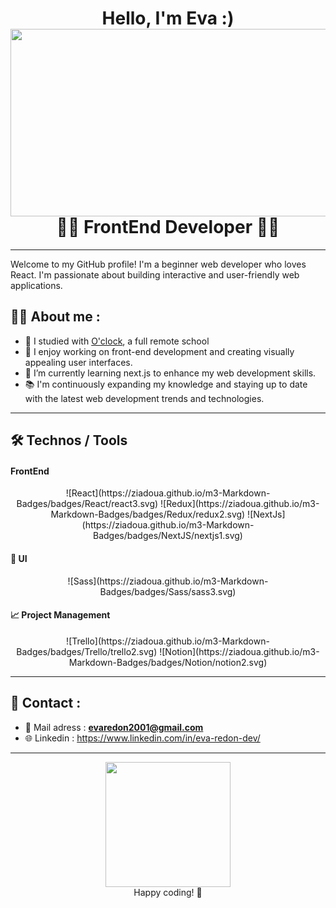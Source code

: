<h1 align="center">Hello, I'm Eva :)

<div align="center">
  <img src="https://i.imgur.com/kyAienM.gif" width="900" height="300"/>
    <br>
  <span>👩‍💻 FrontEnd Developer 👩‍💻</span>
</div>

</h1>

---

Welcome to my GitHub profile! I'm a beginner web developer who loves React. I'm passionate about building interactive and user-friendly web applications.

## 👨‍💻 About me :

- 💼 I studied with [O'clock](https://oclock.io/formations/developpeur-web), a full remote school
- 🔭 I enjoy working on front-end development and creating visually appealing user interfaces.
- 🌱 I’m currently learning next.js to enhance my web development skills.
- 📚 I'm continuously expanding my knowledge and staying up to date with the latest web development trends and technologies.

---

## 🛠️ Technos / Tools

#### FrontEnd
<div align="center">
![React](https://ziadoua.github.io/m3-Markdown-Badges/badges/React/react3.svg)
![Redux](https://ziadoua.github.io/m3-Markdown-Badges/badges/Redux/redux2.svg)
![NextJs](https://ziadoua.github.io/m3-Markdown-Badges/badges/NextJS/nextjs1.svg)
</div>

#### 🎨 UI
<div align="center">
![Sass](https://ziadoua.github.io/m3-Markdown-Badges/badges/Sass/sass3.svg)
</div>

#### 📈 Project Management
<div align="center">
![Trello](https://ziadoua.github.io/m3-Markdown-Badges/badges/Trello/trello2.svg)
![Notion](https://ziadoua.github.io/m3-Markdown-Badges/badges/Notion/notion2.svg)
</div>

---

## 📱 Contact :

- 📧 Mail adress : **<evaredon2001@gmail.com>**
- 🌐 Linkedin : https://www.linkedin.com/in/eva-redon-dev/

---

<div align="center">
  <img src="https://camo.githubusercontent.com/691cdc5f9c4dc0e88650b97d480af9237d9422963bd1184f95e00087d3aa8bbd/68747470733a2f2f692e696d6775722e636f6d2f72486c456444712e676966" width="200" height="200"/>
  <br />
  Happy coding! 🌻
</div>

